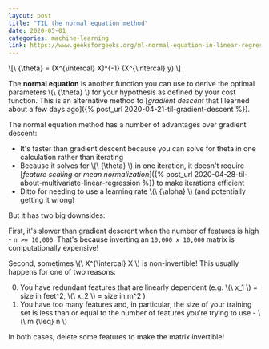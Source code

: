 ```yaml
---
layout: post
title: "TIL the normal equation method"
date: 2020-05-01
categories: machine-learning
link: https://www.geeksforgeeks.org/ml-normal-equation-in-linear-regression/
---
```


\\[\ {\theta} = (X^{\intercal} X)^{-1} (X^{\intercal} y) \\]

The **normal equation** is another function you can use to derive the optimal parameters \\(\ {\theta} \\) for your hypothesis as defined by your cost function.
This is an alternative method to [_gradient descent_ that I learned about a few days ago]({% post_url 2020-04-21-til-gradient-descent %}).

The normal equation method has a number of advantages over gradient descent: 

* It's faster than gradient descent because you can solve for theta in one calculation rather than iterating
* Because it solves for \\(\ {\theta} \\) in one iteration, it doesn't require [_feature scaling_ or _mean normalization_]({% post_url 2020-04-28-til-about-multivariate-linear-regression %}) to make iterations efficient
* Ditto for needing to use a learning rate \\(\ {\alpha} \\) (and potentially getting it wrong)

But it has two big downsides: 

First, it's slower than gradient descrent when the number of features is high - `n >= 10,000`.  That's because inverting an `10,000 x 10,000` matrix is computationally expensive!

Second, sometimes \\(\ X^{\intercal} X \\) is non-invertible! 
This usually happens for one of two reasons:

0. You have redundant features that are linearly dependent (e.g. \\(\ x_1 \\) = size in feet^2, \\(\ x_2 \\) = size in m^2 )
0. You have too many features and, in particular, the size of your training set is less than or equal to the number of features you're trying to use - \\(\ m {\leq} n \\)

In both cases, delete some features to make the matrix invertible!
